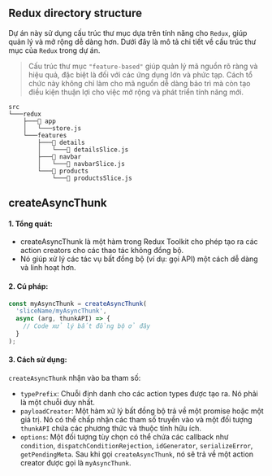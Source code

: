 ## Redux directory structure

Dự án này sử dụng cấu trúc thư mục dựa trên tính năng cho `Redux`, giúp quản lý và mở rộng dễ dàng hơn. Dưới đây là mô tả chi tiết về cấu trúc thư mục của `Redux` trong dự án.

> Cấu trúc thư mục `"feature-based"` giúp quản lý mã nguồn rõ ràng và hiệu quả, đặc biệt là đối với các ứng dụng lớn và phức tạp. Cách tổ chức này không chỉ làm cho mã nguồn dễ dàng bảo trì mà còn tạo điều kiện thuận lợi cho việc mở rộng và phát triển tính năng mới.


```plaintext
src
└───redux
    ├───📁 app
    │   └───store.js
    └───features
        ├───📁 details
        │   └───📄 detailsSlice.js
        ├───📁 navbar
        │   └───📄 navbarSlice.js
        └───📁 products
            └───📄 productsSlice.js

```
## createAsyncThunk

#### 1. Tổng quát:
- createAsyncThunk là một hàm trong Redux Toolkit cho phép tạo ra các action creators cho các thao tác không đồng bộ.
- Nó giúp xử lý các tác vụ bất đồng bộ (ví dụ: gọi API) một cách dễ dàng và linh hoạt hơn.

#### 2. Cú pháp:

```jsx
const myAsyncThunk = createAsyncThunk(
  'sliceName/myAsyncThunk',
  async (arg, thunkAPI) => {
    // Code xử lý bất đồng bộ ở đây
  }
);
```

#### 3. Cách sử dụng:

`createAsyncThunk` nhận vào ba tham số:
- `typePrefix`: Chuỗi định danh cho các action types được tạo ra. Nó phải là một chuỗi duy nhất.
- `payloadCreator`: Một hàm xử lý bất đồng bộ trả về một promise hoặc một giá trị. Nó có thể chấp nhận các tham số truyền vào và một đối tượng `thunkAPI` chứa các phương thức và thuộc tính hữu ích.
- `options`: Một đối tượng tùy chọn có thể chứa các callback như `condition`, `dispatchConditionRejection`, `idGenerator`, `serializeError`, `getPendingMeta`.
Sau khi gọi `createAsyncThunk`, nó sẽ trả về một action creator được gọi là `myAsyncThunk`.